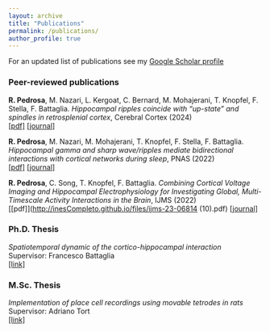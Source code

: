 ```yaml
---
layout: archive
title: "Publications"
permalink: /publications/
author_profile: true
---
```


For an updated list of publications see my [Google Scholar profile](https://scholar.google.com/citations?user=x-jVR_UAAAAJ&hl=pt-PT&oi=sra) 


### Peer-reviewed publications

**R. Pedrosa**, M. Nazari, L. Kergoat, C. Bernard, M. Mohajerani, T. Knopfel, F. Stella, F. Battaglia. *Hippocampal ripples coincide with “up-state” and spindles in retrosplenial cortex*, Cerebral Cortex (2024)<br>
[[pdf]](http://inesCompleto.github.io/files/bhae083.pdf)
[[journal]](https://academic.oup.com/cercor/article-abstract/34/3/bhae083/7629824?redirectedFrom=fulltext)

**R. Pedrosa**, M. Nazari, M. Mohajerani, T. Knopfel, F. Stella, F. Battaglia. *Hippocampal gamma and sharp wave/ripples mediate bidirectional interactions with cortical networks during sleep*, PNAS (2022)<br>
[[pdf]](http://inesCompleto.github.io/files/pedrosa-et-al-2022-hippocampal-gamma-and-sharp-wave-ripples-mediate-bidirectional-interactions-with-cortical-networks.pdf)
[[journal]](https://www.pnas.org/doi/10.1073/pnas.2204959119)

**R. Pedrosa**, C. Song, T. Knopfel, F. Battaglia. *Combining Cortical Voltage Imaging and Hippocampal Electrophysiology for Investigating Global, Multi-Timescale Activity Interactions in the Brain*, IJMS (2022)<br>
[[pdf]](http://inesCompleto.github.io/files/ijms-23-06814 (10).pdf)
[[journal]](https://www.mdpi.com/1422-0067/23/12/6814)


### Ph.D. Thesis

*Spatiotemporal dynamic of the cortico-hippocampal interaction*<br> 
Supervisor: Francesco Battaglia<br>
[[link]](https://repository.ubn.ru.nl/bitstream/handle/2066/289475/289475.pdf)

### M.Sc. Thesis

*Implementation of place cell recordings using movable tetrodes in rats*<br> 
Supervisor: Adriano Tort<br>
[[link]](https://repositorio.ufrn.br/jspui/handle/123456789/25713)
